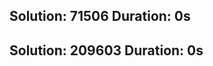 Solution: 71506
Duration: 0s
--------------------------
Solution: 209603
Duration: 0s
--------------------------

